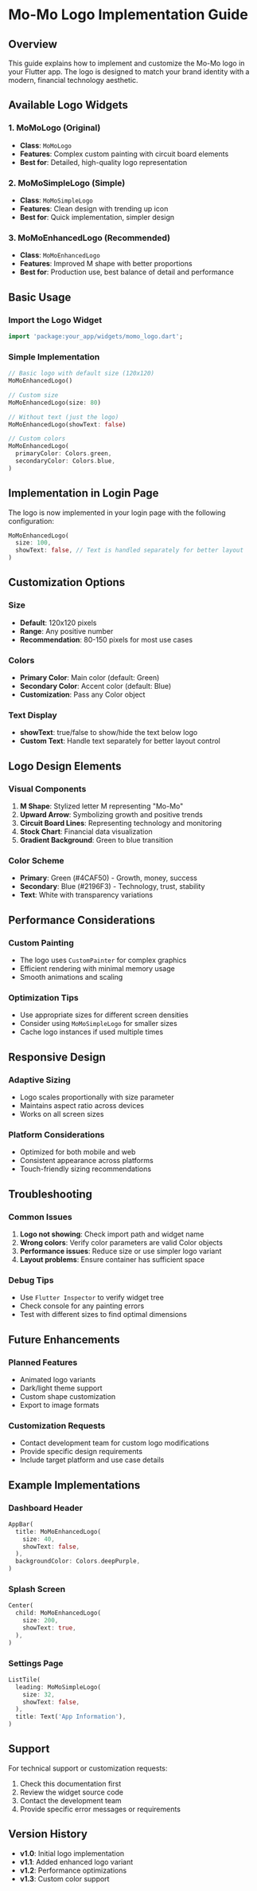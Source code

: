 # Mo-Mo Logo Implementation Guide

## Overview
This guide explains how to implement and customize the Mo-Mo logo in your Flutter app. The logo is designed to match your brand identity with a modern, financial technology aesthetic.

## Available Logo Widgets

### 1. MoMoLogo (Original)
- **Class**: `MoMoLogo`
- **Features**: Complex custom painting with circuit board elements
- **Best for**: Detailed, high-quality logo representation

### 2. MoMoSimpleLogo (Simple)
- **Class**: `MoMoSimpleLogo`
- **Features**: Clean design with trending up icon
- **Best for**: Quick implementation, simpler design

### 3. MoMoEnhancedLogo (Recommended)
- **Class**: `MoMoEnhancedLogo`
- **Features**: Improved M shape with better proportions
- **Best for**: Production use, best balance of detail and performance

## Basic Usage

### Import the Logo Widget
```dart
import 'package:your_app/widgets/momo_logo.dart';
```

### Simple Implementation
```dart
// Basic logo with default size (120x120)
MoMoEnhancedLogo()

// Custom size
MoMoEnhancedLogo(size: 80)

// Without text (just the logo)
MoMoEnhancedLogo(showText: false)

// Custom colors
MoMoEnhancedLogo(
  primaryColor: Colors.green,
  secondaryColor: Colors.blue,
)
```

## Implementation in Login Page

The logo is now implemented in your login page with the following configuration:

```dart
MoMoEnhancedLogo(
  size: 100,
  showText: false, // Text is handled separately for better layout
)
```

## Customization Options

### Size
- **Default**: 120x120 pixels
- **Range**: Any positive number
- **Recommendation**: 80-150 pixels for most use cases

### Colors
- **Primary Color**: Main color (default: Green)
- **Secondary Color**: Accent color (default: Blue)
- **Customization**: Pass any Color object

### Text Display
- **showText**: true/false to show/hide the text below logo
- **Custom Text**: Handle text separately for better layout control

## Logo Design Elements

### Visual Components
1. **M Shape**: Stylized letter M representing "Mo-Mo"
2. **Upward Arrow**: Symbolizing growth and positive trends
3. **Circuit Board Lines**: Representing technology and monitoring
4. **Stock Chart**: Financial data visualization
5. **Gradient Background**: Green to blue transition

### Color Scheme
- **Primary**: Green (#4CAF50) - Growth, money, success
- **Secondary**: Blue (#2196F3) - Technology, trust, stability
- **Text**: White with transparency variations

## Performance Considerations

### Custom Painting
- The logo uses `CustomPainter` for complex graphics
- Efficient rendering with minimal memory usage
- Smooth animations and scaling

### Optimization Tips
- Use appropriate sizes for different screen densities
- Consider using `MoMoSimpleLogo` for smaller sizes
- Cache logo instances if used multiple times

## Responsive Design

### Adaptive Sizing
- Logo scales proportionally with size parameter
- Maintains aspect ratio across devices
- Works on all screen sizes

### Platform Considerations
- Optimized for both mobile and web
- Consistent appearance across platforms
- Touch-friendly sizing recommendations

## Troubleshooting

### Common Issues
1. **Logo not showing**: Check import path and widget name
2. **Wrong colors**: Verify color parameters are valid Color objects
3. **Performance issues**: Reduce size or use simpler logo variant
4. **Layout problems**: Ensure container has sufficient space

### Debug Tips
- Use `Flutter Inspector` to verify widget tree
- Check console for any painting errors
- Test with different sizes to find optimal dimensions

## Future Enhancements

### Planned Features
- Animated logo variants
- Dark/light theme support
- Custom shape customization
- Export to image formats

### Customization Requests
- Contact development team for custom logo modifications
- Provide specific design requirements
- Include target platform and use case details

## Example Implementations

### Dashboard Header
```dart
AppBar(
  title: MoMoEnhancedLogo(
    size: 40,
    showText: false,
  ),
  backgroundColor: Colors.deepPurple,
)
```

### Splash Screen
```dart
Center(
  child: MoMoEnhancedLogo(
    size: 200,
    showText: true,
  ),
)
```

### Settings Page
```dart
ListTile(
  leading: MoMoSimpleLogo(
    size: 32,
    showText: false,
  ),
  title: Text('App Information'),
)
```

## Support

For technical support or customization requests:
1. Check this documentation first
2. Review the widget source code
3. Contact the development team
4. Provide specific error messages or requirements

## Version History

- **v1.0**: Initial logo implementation
- **v1.1**: Added enhanced logo variant
- **v1.2**: Performance optimizations
- **v1.3**: Custom color support
